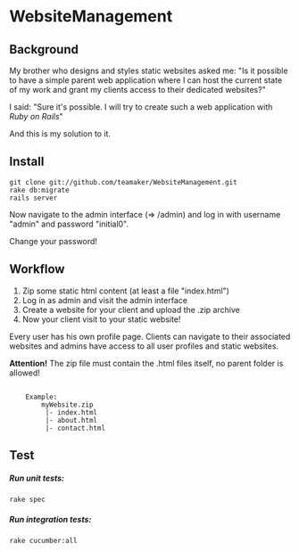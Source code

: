 WebsiteManagement
=================
## Background

My brother who designs and styles static websites asked me: "Is it possible to have a simple parent web application where I can host the current state of my work and grant my clients access to their dedicated websites?"

I said: "Sure it's possible. I will try to create such a web application with _Ruby on Rails_"

And this is my solution to it.

## Install

    git clone git://github.com/teamaker/WebsiteManagement.git
    rake db:migrate
    rails server

Now navigate to the admin interface (=> /admin) and log in with username "admin" and password "initial0".

Change your password!

## Workflow

1. Zip some static html content (at least a file "index.html")
2. Log in as admin and visit the admin interface
3. Create a website for your client and upload the .zip archive
4. Now your client visit to your static website!

Every user has his own profile page. Clients can navigate to their associated websites and admins have access to all user profiles and static websites.

**Attention!**
The zip file must contain the .html files itself, no parent folder is allowed!

<pre><code>
    Example:
        myWebsite.zip
         |- index.html
         |- about.html
         |- contact.html
</code></pre>


## Test

##### Run unit tests:

    rake spec

##### Run integration tests:

    rake cucumber:all

